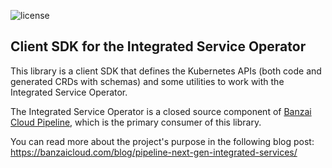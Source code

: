 ![license](http://img.shields.io/badge/license-Apache%20v2-orange.svg)

## Client SDK for the Integrated Service Operator

This library is a client SDK that defines the Kubernetes APIs (both code and generated CRDs with schemas) 
and some utilities to work with the Integrated Service Operator.

The Integrated Service Operator is a closed source component of [Banzai Cloud Pipeline](https://github.com/banzaicloud/pipeline),
which is the primary consumer of this library.

You can read more about the project's purpose in the following blog post:
https://banzaicloud.com/blog/pipeline-next-gen-integrated-services/
